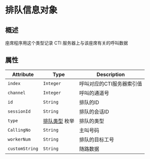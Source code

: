 # 排队信息对象

## 概述

座席程序用这个类型记录 CTI 服务器上与该座席有关的呼叫数据

## 属性

|   Attribute    |       Type        |        Description        |
| -------------- | ----------------- | ------------------------- |
| `index`        | `Integer`         | 呼叫对应的CTI服务器索引值 |
| `channel`      | `Integer`         | 呼叫的通道号              |
| `id`           | `String`          | 排队的ID                  |
| `sessionId`    | `String`          | 排队的会话ID              |
| `type`         | [排队类型][] 枚举 | 排队的类型                |
| `CallingNo`    | `String`          | 主叫号码                  |
| `workerNum`    | `String`          | 排队的目标工号            |
| `customString` | `String`          | 随路数据                  |

[排队类型]: ../enums/queue_type.md
